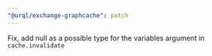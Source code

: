 ```yaml
---
"@urql/exchange-graphcache": patch
---
```


Fix, add null as a possible type for the variables argument in `cache.invalidate`
